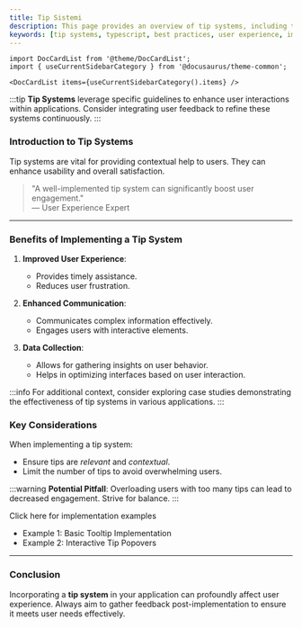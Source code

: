 ```yaml
---
title: Tip Sistemi
description: This page provides an overview of tip systems, including their key features and best practices for implementation. Understanding tip systems is crucial for enhancing user experience in various applications.
keywords: [tip systems, typescript, best practices, user experience, implementation]
---
```


```mdx-code-block
import DocCardList from '@theme/DocCardList';
import { useCurrentSidebarCategory } from '@docusaurus/theme-common';

<DocCardList items={useCurrentSidebarCategory().items} />
```

:::tip
**Tip Systems** leverage specific guidelines to enhance user interactions within applications. Consider integrating user feedback to refine these systems continuously.
:::

### Introduction to Tip Systems

Tip systems are vital for providing contextual help to users. They can enhance usability and overall satisfaction. 

> "A well-implemented tip system can significantly boost user engagement."  
> — User Experience Expert

---

### Benefits of Implementing a Tip System

1. **Improved User Experience**: 
   - Provides timely assistance.
   - Reduces user frustration.

2. **Enhanced Communication**:
   - Communicates complex information effectively.
   - Engages users with interactive elements.

3. **Data Collection**:
   - Allows for gathering insights on user behavior.
   - Helps in optimizing interfaces based on user interaction.

:::info
For additional context, consider exploring case studies demonstrating the effectiveness of tip systems in various applications.
:::

### Key Considerations

When implementing a tip system:

- Ensure tips are *relevant* and *contextual*.
- Limit the number of tips to avoid overwhelming users.

:::warning
**Potential Pitfall**: Overloading users with too many tips can lead to decreased engagement. Strive for balance.
:::


Click here for implementation examples

- Example 1: Basic Tooltip Implementation
- Example 2: Interactive Tip Popovers
 

---

### Conclusion

Incorporating a **tip system** in your application can profoundly affect user experience. Always aim to gather feedback post-implementation to ensure it meets user needs effectively.